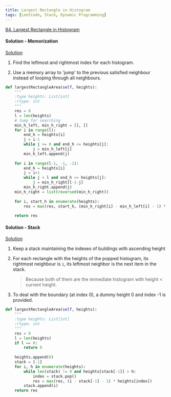 ```yaml
---
title: Largest Rectangle in Histogram
tags: [LeetCode, Stack, Dynamic Programming]
---
```


[84. Largest Rectangle in Histogram](https://leetcode.com/problems/largest-rectangle-in-histogram/)
#### Solution - Memorization  
[Solution](https://leetcode.com/problems/largest-rectangle-in-histogram/discuss/28902/5ms-O(n)-Java-solution-explained-(beats-96))

1. Find the leftmost and rightmost index for each histogram.

1. Use a memory array to 'jump' to the previous satisfied neighbour instead of looping through all neighbours.

```python
def largestRectangleArea(self, heights):
    """
    :type heights: List[int]
    :rtype: int
    """
    res = 0
    l = len(heights)
    # Jump for searching
    min_h_left, min_h_right = [], []
    for i in range(l):
        end_h = heights[i]
        j = i-1
        while j >= 0 and end_h <= heights[j]:
            j = min_h_left[j]
        min_h_left.append(j)
            
    for i in range(l-1, -1, -1):
        end_h = heights[i]
        j = i+1
        while j < l and end_h <= heights[j]:
            j = min_h_right[l-1-j]
        min_h_right.append(j)
    min_h_right = list(reversed(min_h_right))
    
    for i, start_h in enumerate(heights):
        res = max(res, start_h, (min_h_right[i] - min_h_left[i] - 1) * start_h)
        
    return res
```
#### Solution - Stack
[Solution](https://leetcode.com/problems/largest-rectangle-in-histogram/discuss/28917/AC-Python-clean-solution-using-stack-76ms)
1. Keep a stack maintaining the indexes of buildings with ascending height

1. For each rectangle with the heights of the popped histogram, 
its rightmost neighbour is `i`, its leftmost neighbor is the next item in the stack.
    > Because both of them are the immediate histogram with height < current height.
1. To deal with the boundary (at index 0), a dummy height 0 and index -1 is provided.

```python
def largestRectangleArea(self, heights):
    """
    :type heights: List[int]
    :rtype: int
    """
    res = 0
    l = len(heights)
    if l == 0:
        return 0
    
    heights.append(0)
    stack = [-1]
    for i, h in enumerate(heights):
        while len(stack) != 0 and heights[stack[-1]] > h:
            index = stack.pop()
            res = max(res, (i - stack[-1] - 1) * heights[index])
        stack.append(i)
    return res
```